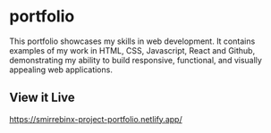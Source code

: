 # portfolio
This portfolio showcases my skills in web development. It contains examples of my work in HTML, CSS, Javascript, React and Github, demonstrating my ability to build responsive, functional, and visually appealing web applications. 

## View it Live
https://smirrebinx-project-portfolio.netlify.app/
